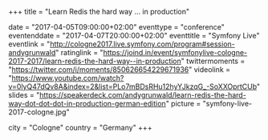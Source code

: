 +++
title = "Learn Redis the hard way ... in production"

date = "2017-04-05T09:00:00+02:00"
eventtype = "conference"
eventenddate = "2017-04-07T20:00:00+02:00"
eventtitle = "Symfony Live"
eventlink = "http://cologne2017.live.symfony.com/program#session-andygrunwald"
ratinglink = "https://joind.in/event/symfonylive-cologne-2017-2017/learn-redis-the-hard-way--in-production"
twittermoments = "https://twitter.com/i/moments/850626654229671936"
videolink = "https://www.youtube.com/watch?v=0lyQ47dQv8A&index=2&list=PLo7mBDsRHu12hyYJkzqG_-SoXXOprtCUb"
slides = "https://speakerdeck.com/andygrunwald/learn-redis-the-hard-way-dot-dot-dot-in-production-german-edition"
picture = "symfony-live-2017-cologne.jpg"

city = "Cologne"
country = "Germany"
+++